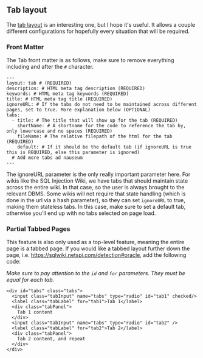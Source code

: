 ## Tab layout
The [tab layout](https://github.com/NetSPI/WikiJekyllTheme/blob/master/_layouts/tab.html) is an interesting one, but I hope it's useful. It allows a couple different configurations for hopefully every situation that will be required.

### Front Matter
The Tab front matter is as follows, make sure to remove everything including and after the `#` character.
```
---
layout: tab # (REQUIRED)
description: # HTML meta tag description (REQUIRED)
keywords: # HTML meta tag keywords (REQUIRED)
title: # HTML meta tag title (REQUIRED)
ignoreURL: # If the tabs do not need to be maintained across different pages, set to true. More explanation below (OPTIONAL)
tabs:
  - title: # The title that will show up for the tab (REQUIRED)
    shortName: # A shortname for the code to reference the tab by, only lowercase and no spaces (REQUIRED)
    fileName: # The relative filepath of the html for the tab (REQUIRED)
    default: # If it should be the default tab (if ignoreURL is true this is REQUIRED, else this parameter is ignored)
  # Add more tabs ad nauseum
---
```

The ignoreURL parameter is the only really important parameter here. For wikis like the SQL Injection Wiki, we have tabs that should maintain state across the entire wiki. In that case, so the user is always brought to the relevant DBMS.
Some wikis will not require that state handling (which is done in the url via a hash parameter), so they can set `ignoreURL` to true, making them stateless tabs. In this case, make sure to set a default tab, otherwise you'll end up with no tabs selected on page load.

### Partial Tabbed Pages
This feature is also only used as a top-level feature, meaning the entire page is a tabbed page. If you would like a tabbed layout further down the page, i.e. https://sqlwiki.netspi.com/detection#oracle, add the following code:

_Make sure to pay attention to the `id` and `for` parameters. They must be equal for each tab._

```
<div id="tabs" class="tabs">
  <input class="tabInput" name="tabs" type="radio" id="tab1" checked/>
  <label class="tabLabel" for="tab1">Tab 1</label>
  <div class="tabPanel">
    Tab 1 content
  </div>
  <input class="tabInput" name="tabs" type="radio" id="tab2" />
  <label class="tabLabel" for="tab2">Tab 2</label>
  <div class="tabPanel">
    Tab 2 content, and repeat
  </div>
</div>
```
